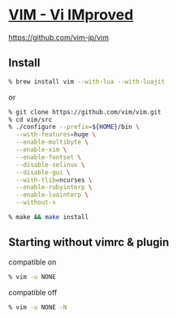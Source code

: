 # [VIM - Vi IMproved](http://www.vim.org/)

<https://github.com/vim-jp/vim>

## Install

```sh
% brew install vim --with-lua --with-luajit
```

or

```sh
% git clone https://github.com/vim/vim.git 
% cd vim/src
% ./configure --prefix=${HOME}/bin \
  --with-features=huge \
  --enable-multibyte \
  --enable-xim \
  --enable-fontset \
  --disable-selinux \
  --disable-gui \
  --with-tlib=ncurses \
  --enable-rubyinterp \
  --enable-luainterp \
  --without-x

% make && make install
```

## Starting without vimrc & plugin

compatible on

```sh
% vim -u NONE
```

compatible off

```sh
% vim -u NONE -N
```
